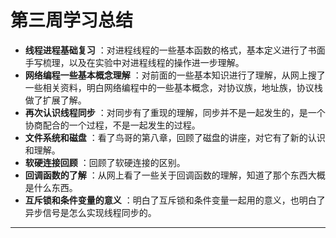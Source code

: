 # 第三周学习总结
 
- **线程进程基础复习** ：对进程线程的一些基本函数的格式，基本定义进行了书面手写梳理，以及在实验中对进程线程的操作进一步理解。
- **网络编程一些基本概念理解** ：对前面的一些基本知识进行了理解，从网上搜了一些相关资料，明白网络编程中的一些基本概念，对协议族，地址族，协议栈做了扩展了解。
- **再次认识线程同步** ：对同步有了重现的理解，同步并不是一起发生的，是一个协商配合的一个过程，不是一起发生的过程。
- **文件系统和磁盘** ：看了鸟哥的第八章，回顾了磁盘的讲座，对它有了新的认识和理解。
- **软硬连接回顾** ：回顾了软硬连接的区别。
- **回调函数的了解** ：从网上看了一些关于回调函数的理解，知道了那个东西大概是什么东西。
- **互斥锁和条件变量的意义** ：明白了互斥锁和条件变量一起用的意义，也明白了异步信号是怎么实现线程同步的。

-------------------
